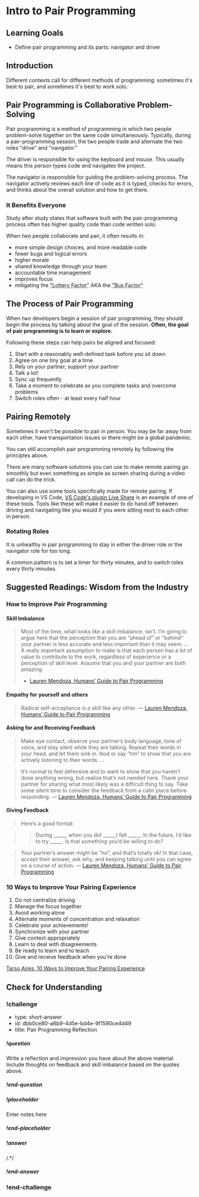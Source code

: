 # Intro to Pair Programming

## Learning Goals

- Define pair programming and its parts: navigator and driver

## Introduction

Different contexts call for different methods of programming: sometimes it's best to pair, and sometimes it's best to work solo.

## Pair Programming is Collaborative Problem-Solving

Pair programming is a method of programming in which two people problem-solve together on the same code simultaneously. Typically, during a pair-programming session, the two people trade and alternate the two roles "drive" and "navigator."

The driver is responsible for using the keyboard and mouse. This usually means this person types code and navigates the project.

The navigator is responsible for guiding the problem-solving process. The navigator actively reviews each line of code as it is typed, checks for errors, and thinks about the overall solution and how to get there.

### It Benefits Everyone

Study after study states that software built with the pair-programming process often has higher quality code than code written solo.

When two people collaborate and pair, it often results in:

- more simple design choices, and more readable code
- fewer bugs and logical errors
- higher morale
- shared knowledge through your team
- accountable time management
- improves focus
- mitigating the <abbr title="How many of your team would have to win the lottery for you to be unable to function?">"Lottery Factor"</abbr> AKA the <abbr title="Like the 'Lottery Factor' but instead they get hit by a bus">"Bus Factor"</abbr>

## The Process of Pair Programming

When two developers begin a session of pair programming, they should begin the process by talking about the goal of the session. **Often, the goal of pair programming is to learn or explore.**

Following these steps can help pairs be aligned and focused:

1. Start with a reasonably well-defined task before you sit down
1. Agree on one tiny goal at a time
1. Rely on your partner, support your partner
1. Talk a lot!
1. Sync up frequently
1. Take a moment to celebrate as you complete tasks and overcome problems
1. Switch roles often - at least every half hour

## Pairing Remotely

Sometimes it won't be possible to pair in person.  You may be far away from each other, have transportation issues or there might be a global pandemic.

You can still accomplish pair programming remotely by following the principles above.  

There are many software solutions you can use to make remote pairing go smoothly but even something as simple as screen sharing during a video call can do the trick.

You can also use some tools specifically made for remote pairing. If developing in VS Code, [VS Code's plugin Live Share](https://marketplace.visualstudio.com/items?itemName=MS-vsliveshare.vsliveshare) is an example of one of these tools. Tools like these will make it easier to do hand off between driving and navigating like you would if you were sitting next to each other in person.

### Rotating Roles

It is unhealthy in pair programming to stay in either the driver role or the navigator role for too long.

A common pattern is to set a timer for thirty minutes, and to switch roles every thirty minutes.

## Suggested Readings: Wisdom from the Industry

### How to Improve Pair Programming

#### **Skill Imbalance**

> Most of the time, what looks like a skill imbalance, isn’t. I’m going to argue here that the perception that you are “ahead of” or “behind” your partner is less accurate and less important than it may seem. ... A really important assumption to make is that each person has a lot of value to contribute to the work, regardless of experience or a perception of skill level. Assume that you and your partner are both amazing.
> - [Lauren Mendoza, Humans’ Guide to Pair Programming](https://medium.com/@loorinm/pair-programming-b5fa56744a0f)

#### Empathy for yourself and others

> Radical self-acceptance is a skill like any other.
— [Lauren Mendoza, Humans’ Guide to Pair Programming](https://medium.com/@loorinm/pair-programming-b5fa56744a0f)

#### Asking for and Receiving Feedback

> Make eye contact, observe your partner’s body language, tone of voice, and stay silent while they are talking. Repeat their words in your head, and let them sink in. Nod or say “hm” to show that you are actively listening to their words. ...

> It’s normal to feel defensive and to want to show that you haven’t done anything wrong, but realize that’s not needed here. Thank your partner for sharing what most likely was a difficult thing to say. Take some silent time to consider the feedback from a calm place before responding.
— [Lauren Mendoza, Humans’ Guide to Pair Programming](https://medium.com/@loorinm/pair-programming-b5fa56744a0f)

#### Giving Feedback

> Here’s a good format:

>> During _____, when you did _____,I felt _____. In the future, I’d like to try _____.
 Is that something you’d be willing to do?

>Your partner’s answer might be “no”, and that’s totally ok! In that case, accept their answer, ask why, and keeping talking until you can agree on a course of action.
— [Lauren Mendoza, Humans’ Guide to Pair Programming](https://medium.com/@loorinm/pair-programming-b5fa56744a0f)

### 10 Ways to Improve Your Pairing Experience

1. Do not centralize driving
1. Manage the focus together
1. Avoid working alone
1. Alternate moments of concentration and relaxation
1. Celebrate your achievements!
1. Synchronize with your partner
1. Give context appropriately
1. Learn to deal with disagreements
1. Be ready to learn and to teach
1. Give and receive feedback when you're done

[Tarso Aires, 10 Ways to Improve Your Pairing Experience](https://www.thoughtworks.com/insights/blog/10-ways-improve-your-pairing-experience)

## Check for Understanding


<!-- Question 1 -->

### !challenge

* type: short-answer
* id: dbb0ce80-a6b9-4d5e-bd4e-9f1590ce4d49
* title: Pair Programming Reflection

##### !question

Write a reflection and impression you have about the above material. Include thoughts on feedback and skill imbalance based on the quotes above.

##### !end-question

##### !placeholder

Enter notes here

##### !end-placeholder

##### !answer

/.*/

##### !end-answer

### !end-challenge
